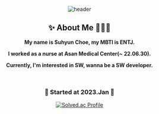 <div align="center">

![header](https://capsule-render.vercel.app/api?type=waving&color=auto&customColorList=12&height=200&section=header&text=🙌Hi%20I'm%20Suhyun🐣💜&fontSize=50&fontAlignY=40)
 
  ## ✨ About Me 🙋‍♀️✨
  
  __My name is Suhyun Choe, my MBTI is ENTJ.__
 
  __I worked as a nurse at Asan Medical Center(~ 22.06.30).__
  
  __Currently, I'm interested in SW, wanna be a SW developer.__
  
 
  
<br>
  

  
  ### 🌱 Started at 2023.Jan 🌱

  [![Solved.ac Profile](http://mazassumnida.wtf/api/v2/generate_badge?boj=suhyun9252)](https://solved.ac/suhyun9252/)

<br>
 

</div>
